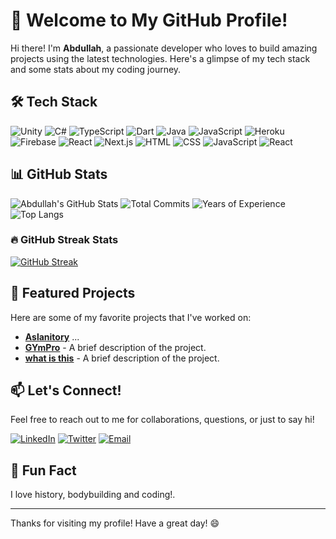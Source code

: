 # 🚀 Welcome to My GitHub Profile!








Hi there! I'm **Abdullah**, a passionate developer who loves to build amazing projects using the latest technologies. Here's a glimpse of my tech stack and some stats about my coding journey.
## 🛠️ Tech Stack

![Unity](https://img.shields.io/badge/Unity-100000?style=for-the-badge&logo=unity&logoColor=white)
![C#](https://img.shields.io/badge/C%23-239120?style=for-the-badge&logo=c-sharp&logoColor=white)
![TypeScript](https://img.shields.io/badge/TypeScript-007ACC?style=for-the-badge&logo=typescript&logoColor=white)
![Dart](https://img.shields.io/badge/Dart-0175C2?style=for-the-badge&logo=dart&logoColor=white)
![Java](https://img.shields.io/badge/Java-ED8B00?style=for-the-badge&logo=java&logoColor=white)
![JavaScript](https://img.shields.io/badge/JavaScript-F7DF1E?style=for-the-badge&logo=javascript&logoColor=black)
![Heroku](https://img.shields.io/badge/Heroku-430098?style=for-the-badge&logo=heroku&logoColor=white)
![Firebase](https://img.shields.io/badge/Firebase-FFCA28?style=for-the-badge&logo=firebase&logoColor=black)
![React](https://img.shields.io/badge/React-61DAFB?style=for-the-badge&logo=react&logoColor=black)
![Next.js](https://img.shields.io/badge/Next.js-000000?style=for-the-badge&logo=next.js&logoColor=white)
![HTML](https://img.shields.io/badge/HTML-E34F26?style=for-the-badge&logo=html5&logoColor=white)
![CSS](https://img.shields.io/badge/CSS-1572B6?style=for-the-badge&logo=css3&logoColor=white)
![JavaScript](https://img.shields.io/badge/JavaScript-F7DF1E?style=for-the-badge&logo=javascript&logoColor=black)
![React](https://img.shields.io/badge/React-61DAFB?style=for-the-badge&logo=react&logoColor=black)
## 📊 GitHub Stats

![Abdullah's GitHub Stats](https://github-readme-stats.vercel.app/api?username=aslaan19&show_icons=true&theme=radical)
![Total Commits](https://img.shields.io/badge/Total%20Commits-1000-blue)
![Years of Experience](https://img.shields.io/badge/Years%20of%20Experience-3-green)
![Top Langs](https://github-readme-stats.vercel.app/api/top-langs/?username=aslaan19&layout=compact&theme=radical)


### 🔥 GitHub Streak Stats

[![GitHub Streak](https://streak-stats.demolab.com?user=aslaan19&theme=dark)](https://git.io/streak-stats)
## 🌟 Featured Projects

Here are some of my favorite projects that I've worked on:

- **[Aslanitory](https://github.com/aslaan19/project1)** ...
- **[GYmPro](https://github.com/aslaan19/project2)** - A brief description of the project.
- **[what is this](https://github.com/aslaan19/project3)** - A brief description of the project.

## 📫 Let's Connect!

Feel free to reach out to me for collaborations, questions, or just to say hi!

[![LinkedIn](https://img.shields.io/badge/LinkedIn-0077B5?style=for-the-badge&logo=linkedin&logoColor=white)](https://www.linkedin.com/in/yourprofile/)
[![Twitter](https://img.shields.io/badge/Twitter-1DA1F2?style=for-the-badge&logo=twitter&logoColor=white)](https://twitter.com/yourhandle)
[![Email](https://img.shields.io/badge/Email-D14836?style=for-the-badge&logo=gmail&logoColor=white)](mailto:youremail@example.com)

## 🎨 Fun Fact

I love history, bodybuilding and coding!.

---

Thanks for visiting my profile! Have a great day! 😄


